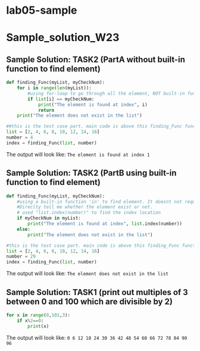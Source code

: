 # lab05-sample
# Sample_solution_W23

## Sample Solution: TASK2 (PartA without built-in function to find element)
 
```python
def finding_Func(myList, myCheckNum):
    for i in range(len(myList)):
        #using for-loop to go through all the element, NOT built-in function to find element
        if list[i] == myCheckNum:
            print("The element is found at index", i)
            return
    print("The element does not exist in the list")

##this is the test case part. main code is above this finding_Func function 
list = [2, 4, 6, 8, 10, 12, 14, 16]
number = 4
index = finding_Func(list, number)
```
The output will look like: `The element is found at index 1`


## Sample Solution: TASK2 (PartB using built-in function to find element)
 
```python
def finding_Func(myList, myCheckNum):
    #using a built-in function 'in' to find element. It doesnt not require the for-loop like part A. 
    #Direclty tell me whether the element exist or not. 
    # used "list.index(number)" to find the index location
    if myCheckNum in myList:
        print("The element is found at index", list.index(number))
    else:
        print("The element does not exist in the list")

#this is the test case part. main code is above this finding_Func function
list = [2, 4, 6, 8, 10, 12, 14, 16]
number = 29
index = finding_Func(list, number)
```
The output will look like: `The element does not exist in the list`


## Sample Solution: TASK1 (print out multiples of 3 between 0 and 100 which are divisible by 2)
 
```python
for x in range(0,101,3):
    if x%2==0:
        print(x)
```
The output will look like: `0
6
12
18
24
30
36
42
48
54
60
66
72
78
84
90
96`
